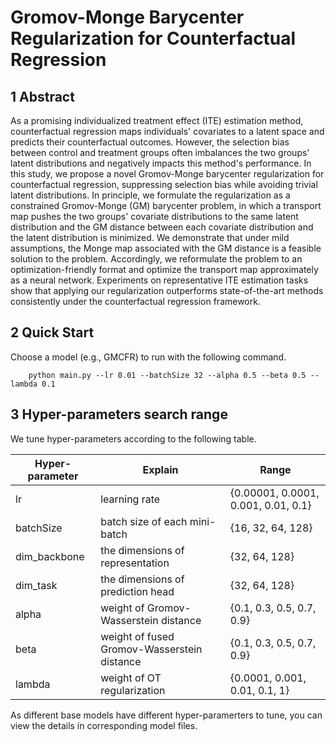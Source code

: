 # Gromov-Monge Barycenter Regularization for Counterfactual Regression

## 1 Abstract

As a promising individualized treatment effect (ITE) estimation method, counterfactual regression maps individuals' covariates to a latent space and predicts their counterfactual outcomes. 
However, the selection bias between control and treatment groups often imbalances the two groups' latent distributions and negatively impacts this method's performance.
In this study, we propose a novel Gromov-Monge barycenter regularization for counterfactual regression, suppressing selection bias while avoiding trivial latent distributions.
In principle, we formulate the regularization as a constrained Gromov-Monge (GM) barycenter problem, in which a transport map pushes the two groups' covariate distributions to the same latent distribution and the GM distance between each covariate distribution and the latent distribution is minimized.
We demonstrate that under mild assumptions, the Monge map associated with the GM distance is a feasible solution to the problem.
Accordingly, we reformulate the problem to an optimization-friendly format and optimize the transport map approximately as a neural network. 
Experiments on representative ITE estimation tasks show that applying our regularization outperforms state-of-the-art methods consistently under the counterfactual regression framework.

## 2 Quick Start

Choose a model (e.g., GMCFR) to run with the following command.

```
    python main.py --lr 0.01 --batchSize 32 --alpha 0.5 --beta 0.5 --lambda 0.1
```


## 3 Hyper-parameters search range

We tune hyper-parameters according to the following table.

| Hyper-parameter | Explain                | Range                                              |
| --------------- | ---------------------- | -------------------------------------------------- |
| lr              | learning rate          | \{0.00001, 0.0001, 0.001, 0.01, 0.1\} |
| batchSize      | batch size of each mini-batch | \{16, 32, 64, 128\} |
| dim_backbone    | the dimensions of representation  | \{32, 64, 128\}                         |
| dim_task    | the dimensions of prediction head | \{32, 64, 128\}                         |
| alpha              | weight of Gromov-Wasserstein distance               | \{0.1, 0.3, 0.5, 0.7, 0.9\}                         |
| beta       | weight of fused Gromov-Wasserstein distance            | \{0.1, 0.3, 0.5, 0.7, 0.9\}                              |
| lambda           | weight of OT regularization    | \{0.0001, 0.001, 0.01, 0.1, 1\}                               |


As different base models have different hyper-paramerters to tune, you can view the details in corresponding model files.
